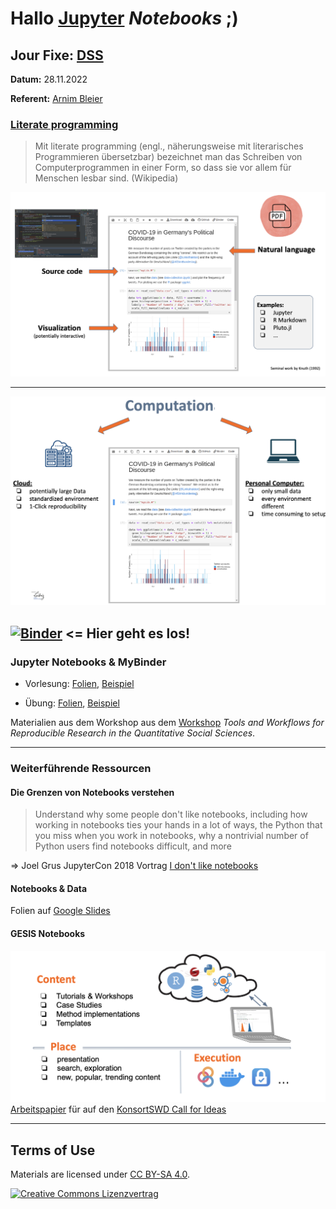 # Hallo [Jupyter](https://jupyter.org) *Notebooks* ;)
## Jour Fixe: [DSS](https://www.gesis.org/en/institute/departments/data-services-for-the-social-sciences)

**Datum:** 28.11.2022

**Referent:** [Arnim Bleier](https://www.gesis.org/en/institute/staff/person/arnim.bleier)

### [Literate programming](https://de.wikipedia.org/wiki/Literate_programming)

> Mit literate programming (engl., näherungsweise mit literarisches Programmieren übersetzbar) bezeichnet man das Schreiben von Computerprogrammen in einer Form, so dass sie vor allem für Menschen lesbar sind. (Wikipedia)

![Notebooks](pics/notebooks.png)

---

![Computation](pics/computation.png)


[![Binder](https://notebooks.gesis.org/binder/badge.svg)](https://mybinder.org/v2/gh/arnim/HalloJupyterDSS/main)
<= Hier geht es los!
--- 

### Jupyter Notebooks & MyBinder

- Vorlesung: [Folien](https://raw.githubusercontent.com/jobreu/reproducible-research-gesis-2022/main/slides/Binder.pdf), [Beispiel](https://github.com/arnim/ggplot2Demo)

- Übung: [Folien](https://raw.githubusercontent.com/jobreu/reproducible-research-gesis-2022/main/exercises/Binder_exercise.pdf), [Beispiel](https://github.com/arnim/COVID-19_Binder)

Materialien aus dem Workshop aus dem [Workshop](https://github.com/jobreu/reproducible-research-gesis-2022) *Tools and Workflows for Reproducible Research in the Quantitative Social Sciences*.

---
### Weiterführende Ressourcen
#### Die Grenzen von Notebooks verstehen

> Understand why some people don't like notebooks, including how working in notebooks ties your hands in a lot of ways, the Python that you miss when you work in notebooks, why a nontrivial number of Python users find notebooks difficult, and more

=> Joel Grus JupyterCon 2018 Vortrag [I don't like notebooks](https://conferences.oreilly.com/jupyter/jup-ny/public/schedule/detail/68282.html)


#### Notebooks & Data
Folien auf [Google Slides](https://docs.google.com/presentation/d/1v-Dge4HxqJxgVpo1PfNrFYF22oDTLrXaaBRW5hITrxo/edit?usp=sharing)

#### GESIS Notebooks
![GESIS Notebooks](pics/GESISNotebooks.png)
[Arbeitspapier](https://zenodo.org/record/7362188#.Y4Phki8w2Ld) für auf den [KonsortSWD Call for Ideas](https://www.konsortswd.de/aktuelles/neuigkeiten/call-sichtbarkeit-dateninfrastruktur/)

--- 
## Terms of Use

Materials are licensed under [CC BY-SA 4.0](http://creativecommons.org/licenses/by-sa/4.0/).


[![Creative Commons Lizenzvertrag](https://i.creativecommons.org/l/by-sa/4.0/88x31.png)](http://creativecommons.org/licenses/by-sa/4.0/)
